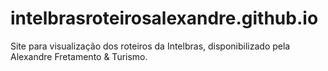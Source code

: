 # intelbrasroteirosalexandre.github.io
Site para visualização dos roteiros da Intelbras, disponibilizado pela Alexandre Fretamento &amp; Turismo.
